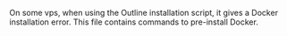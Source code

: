 On some vps, when using the Outline installation script, it gives a Docker installation error. This file contains commands to pre-install Docker. 

